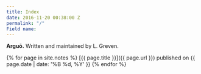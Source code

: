 ```yaml
---
title: Index
date: 2016-11-20 00:38:00 Z
permalink: "/"
Field name: 
---
```


**Arguō.** Written and maintained by L. Greven.

{% for page in site.notes %}
  [{{ page.title }}]({{ page.url }}) published on {{ page.date | date: '%B %d, %Y' }}
{% endfor %}
